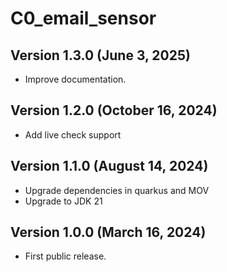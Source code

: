 # C0_email_sensor


## Version 1.3.0 (June 3, 2025)

- Improve documentation.


## Version 1.2.0 (October 16, 2024)

 - Add live check support


## Version 1.1.0 (August 14, 2024)

 - Upgrade dependencies in quarkus and MOV
 - Upgrade to JDK 21


## Version 1.0.0 (March 16, 2024)

 - First public release.